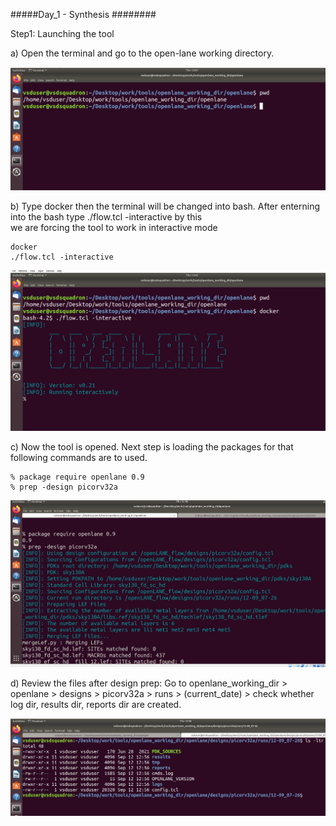 #####Day_1 - Synthesis ########

Step1: Launching the tool

 a) Open the terminal and go to the open-lane working directory.
     
  ![step1_a](image1.PNG)
 
 b) Type docker then the terminal will be changed into bash. After enterning into the bash type ./flow.tcl -interactive by this  
    we are forcing the tool to work in interactive mode 
    
    docker
    ./flow.tcl -interactive

  ![step1_b](imag2.PNG)
 
 c) Now the tool is opened. Next step is loading the packages for that following commands are to used.

    % package require openlane 0.9
    % prep -design picorv32a 
 
   ![step1_c](image3.PNG)
 
 d)  Review the files after design prep:
     Go to openlane_working_dir > openlane > designs > picorv32a > runs > (current_date) > check whether log dir, results dir, reports dir are created.
     
   ![step1_d](image4.PNG)







